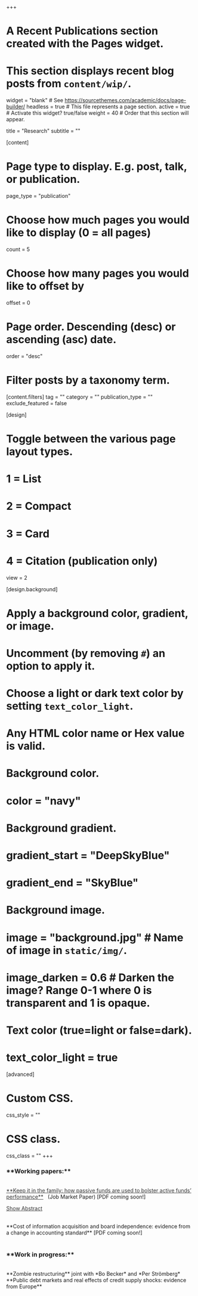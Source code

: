 +++
# A Recent Publications section created with the Pages widget.
# This section displays recent blog posts from `content/wip/`.

widget = "blank"  # See https://sourcethemes.com/academic/docs/page-builder/
headless = true  # This file represents a page section.
active = true # Activate this widget? true/false
weight = 40  # Order that this section will appear.

title = "Research"
subtitle = ""

[content]

  # Page type to display. E.g. post, talk, or publication.
  page_type = "publication"

  # Choose how much pages you would like to display (0 = all pages)
  count = 5

  # Choose how many pages you would like to offset by
  offset = 0

  # Page order. Descending (desc) or ascending (asc) date.
  order = "desc"

  # Filter posts by a taxonomy term.
  [content.filters]
    tag = ""
    category = ""
    publication_type = ""
    exclude_featured = false

[design]
  # Toggle between the various page layout types.
  #   1 = List
  #   2 = Compact
  #   3 = Card
  #   4 = Citation (publication only)
  view = 2

[design.background]
  # Apply a background color, gradient, or image.
  #   Uncomment (by removing `#`) an option to apply it.
  #   Choose a light or dark text color by setting `text_color_light`.
  #   Any HTML color name or Hex value is valid.

  # Background color.
  # color = "navy"

  # Background gradient.
  # gradient_start = "DeepSkyBlue"
  # gradient_end = "SkyBlue"

  # Background image.
  # image = "background.jpg"  # Name of image in `static/img/`.
  # image_darken = 0.6  # Darken the image? Range 0-1 where 0 is transparent and 1 is opaque.

  # Text color (true=light or false=dark).
  # text_color_light = true  

[advanced]
 # Custom CSS. 
 css_style = ""

 # CSS class.
 css_class = ""
+++

<script>
function toggle() {
  var a = document.getElementById("ab");
  var t = document.getElementById("text");
  if (a.innerHTML === "<u>Show Abstract</u>") {
    a.innerHTML = "<u>Hide Abstract</u>";
    t.style.display = "block";
  } else {
    a.innerHTML = "<u>Show Abstract</u>";
    t.style.display = "none";
  }
}
</script>

<h3>**Working papers:**</h3>
<br>
<a href="" style="color: #353535" target="_new"> **Keep it in the family: how passive funds are used to bolster active funds’ performance**</a> &nbsp; (Job Market Paper) [PDF coming soon!]

<a  style="color: #353535" onclick="toggle()" id="ab"><u>Show Abstract</u></a>
<div id="text" style="display:none">The same fund family may sponsor both passive and active funds. Due to the funds’ different fee structures and flow sensitivity to performance, this may create conflicts of interest at the fund family level. Using portfolio firms’ mergers and acquisitions as a laboratory, I show that fund families actively take measures to improve the performance of their active funds at the expense of their passive funds. When the family’s active funds have a large stake in the acquirer, the passive fund owners of the target are less likely to support takeover deals that benefit target shareholders. I do not find evidence that takeover outcomes are affected by passive funds behavior. Consistent with family profit motives driving fund performance, I observe differences in flow to performance sensitivity between active and passive funds. The evidence suggests that fund families may take measures to boost their active funds’ performance at the expenses of their passive funds. The distribution between the two types of funds matters, with possible implications for governance and common ownership.</div>
<br> 
**Cost of information acquisition and board independence: evidence from a change in accounting standard** [PDF coming soon!]
<br> <br> 
<h3>**Work in progress:**</h3>
<br>
**Zombie restructuring** joint with *Bo Becker* and *Per Strömberg*
<br>
**Public debt markets and real effects of credit supply shocks: evidence from Europe**
